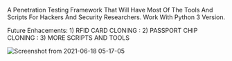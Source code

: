 A Penetration Testing Framework That Will Have Most Of The Tools And Scripts For Hackers And Security Researchers. Work With Python 3 Version. 

Future Enhacements: 1) RFID CARD CLONING
                  : 2) PASSPORT CHIP CLONING
                  : 3) MORE SCRIPTS AND TOOLS

![Screenshot from 2021-06-18 05-17-05](https://user-images.githubusercontent.com/70053073/122559646-76fa0a00-cff4-11eb-9588-bcaceb994a80.png)
